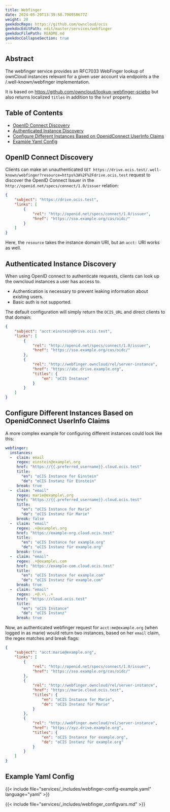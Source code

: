 ```yaml
---
title: Webfinger
date: 2024-05-29T13:39:58.790958677Z
weight: 20
geekdocRepo: https://github.com/owncloud/ocis
geekdocEditPath: edit/master/services/webfinger
geekdocFilePath: README.md
geekdocCollapseSection: true
---
```


<!-- Do not edit this file, it is autogenerated. Edit the service README.md instead -->

## Abstract


The webfinger service provides an RFC7033 WebFinger lookup of ownCloud instances relevant for a given user account via endpoints a the /.well-known/webfinger implementation.

It is based on https://github.com/owncloud/lookup-webfinger-sciebo but also returns localized `titles` in addition to the `href` property.


## Table of Contents

* [OpenID Connect Discovery](#openid-connect-discovery)
* [Authenticated Instance Discovery](#authenticated-instance-discovery)
* [Configure Different Instances Based on OpenidConnect UserInfo Claims](#configure-different-instances-based-on-openidconnect-userinfo-claims)
* [Example Yaml Config](#example-yaml-config)

## OpenID Connect Discovery

Clients can make an unauthenticated `GET https://drive.ocis.test/.well-known/webfinger?resource=https%3A%2F%2Fdrive.ocis.test` request to discover the OpenID Connect Issuer in the `http://openid.net/specs/connect/1.0/issuer` relation:

```json
{
    "subject": "https://drive.ocis.test",
    "links": [
        {
            "rel": "http://openid.net/specs/connect/1.0/issuer",
            "href": "https://sso.example.org/cas/oidc/"
        }
    ]
}
```

Here, the `resource` takes the instance domain URI, but an `acct:` URI works as well. 

## Authenticated Instance Discovery

When using OpenID connect to authenticate requests, clients can look up the owncloud instances a user has access to.

*   Authentication is necessary to prevent leaking information about existing users.
*   Basic auth is not supported.

The default configuration will simply return the `OCIS_URL` and direct clients to that domain:

```json
{
    "subject": "acct:einstein@drive.ocis.test",
    "links": [
        {
            "rel": "http://openid.net/specs/connect/1.0/issuer",
            "href": "https://sso.example.org/cas/oidc/"
        },
        {
            "rel": "http://webfinger.owncloud/rel/server-instance",
            "href": "https://abc.drive.example.org",
            "titles": {
                "en": "oCIS Instance"
            }
        }
    ]
}
```

## Configure Different Instances Based on OpenidConnect UserInfo Claims

A more complex example for configuring different instances could look like this:

```yaml
webfinger:
  instances:
  -  claim: email
     regex: einstein@example\.org
     href: "https://{{.preferred_username}}.cloud.ocis.test"
     title: 
       "en": "oCIS Instance for Einstein"
       "de": "oCIS Instanz für Einstein"
     break: true
  -  claim: "email"
     regex: marie@example\.org
     href: "https://{{.preferred_username}}.cloud.ocis.test"
     title: 
       "en": "oCIS Instance for Marie"
       "de": "oCIS Instanz für Marie"
     break: false
  -  claim: "email"
     regex: .+@example\.org
     href: "https://example-org.cloud.ocis.test"
     title:
       "en": "oCIS Instance for example.org"
       "de": "oCIS Instanz für example.org"
     break: true
  -  claim: "email"
     regex: .+@example\.com
     href: "https://example-com.cloud.ocis.test"
     title:
       "en": "oCIS Instance for example.com"
       "de": "oCIS Instanz für example.com"
     break: true
  -  claim: "email"
     regex: .+@.+\..+
     href: "https://cloud.ocis.test"
     title:
       "en": "oCIS Instance"
       "de": "oCIS Instanz"
     break: true
```

Now, an authenticated webfinger request for `acct:me@example.org` (when logged in as marie) would return two instances, based on her `email` claim, the regex matches and break flags:

```json
{
    "subject": "acct:marie@example.org",
    "links": [
        {
            "rel": "http://openid.net/specs/connect/1.0/issuer",
            "href": "https://sso.example.org/cas/oidc/"
        },
        {
            "rel": "http://webfinger.owncloud/rel/server-instance",
            "href": "https://marie.cloud.ocis.test",
            "titles": {
                "en": "oCIS Instance for Marie",
                "de": "oCIS Instanz für Marie"
            }
        },
        {
            "rel": "http://webfinger.owncloud/rel/server-instance",
            "href": "https://xyz.drive.example.org",
            "titles": {
                "en": "oCIS Instance for example.org",
                "de": "oCIS Instanz für example.org"
            }
        }
    ]
}
```
## Example Yaml Config
{{< include file="services/_includes/webfinger-config-example.yaml"  language="yaml" >}}

{{< include file="services/_includes/webfinger_configvars.md" >}}

